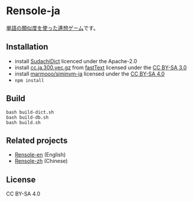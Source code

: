 # Rensole-ja

[単語の類似度を使った連想ゲーム](https://marmooo.github.io/rensole-ja/)です。

## Installation

- install [SudachiDict](https://github.com/WorksApplications/SudachiDict)
  licenced under the Apache-2.0
- install
  [cc.ja.300.vec.gz](https://dl.fbaipublicfiles.com/fasttext/vectors-crawl/cc.ja.300.vec.gz)
  from [fastText](https://fasttext.cc/docs/en/crawl-vectors.html) licensed under
  the [CC BY-SA 3.0](https://creativecommons.org/licenses/by-sa/3.0/)
- install [marmooo/siminym-ja](https://github.com/marmooo/siminym-ja) licensed under the
  [CC BY-SA 4.0](https://creativecommons.org/licenses/by-sa/4.0/)
- `npm install`

## Build

```
bash build-dict.sh
bash build-db.sh
bash build.sh
```

## Related projects

- [Rensole-en](https://github.com/marmooo/rensole-en) (English)
- [Rensole-zh](https://github.com/marmooo/rensole-zh) (Chinese)

## License

CC BY-SA 4.0

